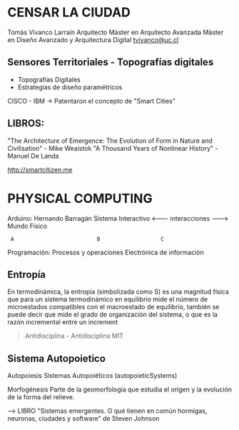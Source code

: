 CENSAR LA CIUDAD
=============================
Tomás Vivanco Larraín
Arquitecto
Máster en Arquitecto Avanzada
Máster en Diseño Avanzado y Arquitectura Digital
tvivanco@uc.cl

Sensores Territoriales - Topografías digitales
--------------------------------------------------
- Topografías Digitales
- Estrategias de diseño paramétricos

CISCO - IBM -> Patentaron el concepto de "Smart Cities"

LIBROS:
----------------
"The Architecture of Emergence: The Evolution of Form in Nature and Civilisation" - Mike Weaistok 
"A Thousand Years of Nonlinear History" - Manuel De Landa

http://smartcitizen.me

PHYSICAL COMPUTING
=============================

Arduino: Hernando Barragán
Sistema Interactivo <--- interacciones --->  Mundo Físico

     A                          B                   C
Programación:
Procesos y operaciones      Electrónica
de información


Entropía
-----------
En termodinámica, la entropía (simbolizada como S) es una magnitud física que para un sistema termodinámico en equilibrio mide el número de microestados compatibles con el macroestado de equilibrio, también se puede decir que mide el grado de organización del sistema, o que es la razón incremental entre un increment

> Antidisciplina - Antidisciplina MIT

Sistema Autopoietico
-------------------------
Autopoiesis 
Sistemas Autopoiéticos (autopoieticSystems)

Morfogénesis
Parte de la geomorfología que estudia el origen y la evolución de la forma del relieve.

--> LIBRO
"Sistemas emergentes. O qué tienen en común hormigas, neuronas, ciudades y software" de Steven Johnson